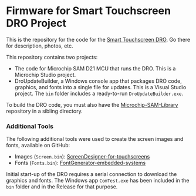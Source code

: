 # Firmware for Smart Touchscreen DRO Project
This is the repository for the code for the [Smart Touchscreen DRO](https://github.com/TimPaterson/TouchscreenDigitalReadout).
Go there for description, photos, etc.

This repository contains two projects:
- The code for Microchip SAM D21 MCU that runs the DRO. This is a Microchip Studio project.
- DroUpdateBuilder, a Windows console app that packages DRO code, graphics, and fonts into a single file for updates.
 This is a Visual Studio project. The `bin` folder includes a ready-to-run `DroUpdateBuilder.exe`.

 To build the DRO code, you must also have the [Microchip-SAM-Library](https://github.com/TimPaterson/Microchip-SAM-Library)
 repository in a sibling directory.

 ### Additional Tools
 The following additional tools were used to create the screen images and fonts, available on GitHub:
 - Images (`Screen.bin`): [ScreenDesigner-for-touchscreens](https://github.com/TimPaterson/ScreenDesigner-for-touchscreens)
 - Fonts (`Fonts.bin`): [FontGenerator-embedded-systems](https://github.com/TimPaterson/FontGenerator-embedded-systems)

 Initial start-up of the DRO requires a serial connection to download the graphics and fonts.
 The Windows app `ComTest.exe` has been included in the `bin` folder and in the Release for that purpose.
